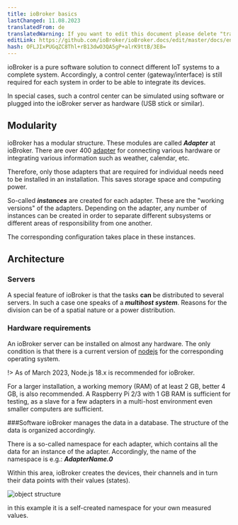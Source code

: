 ```yaml
---
title: ioBroker basics
lastChanged: 11.08.2023
translatedFrom: de
translatedWarning: If you want to edit this document please delete "translatedFrom" field, elsewise this document will be translated automatically again
editLink: https://github.com/ioBroker/ioBroker.docs/edit/master/docs/en/basics/README.md
hash: OFLJIxPUGqZC8Thl+rB13dwO3QA5gP+alrK9ttB/3E8=
---
```

ioBroker is a pure software solution to connect different IoT systems to a complete system. Accordingly, a control center (gateway/interface) is still required for each system in order to be able to integrate its devices.

In special cases, such a control center can be simulated using software or plugged into the ioBroker server as hardware (USB stick or similar).

## Modularity
ioBroker has a modular structure. These modules are called ***Adapter*** at ioBroker.
There are over 400 [adapter](http://download.iobroker.net/list.html) for connecting various hardware or integrating various information such as weather, calendar, etc.

Therefore, only those adapters that are required for individual needs need to be installed in an installation. This saves storage space and computing power.

So-called ***instances*** are created for each adapter. These are the "working versions" of the adapters. Depending on the adapter, any number of instances can be created in order to separate different subsystems or different areas of responsibility from one another.

The corresponding configuration takes place in these instances.

## Architecture
### Servers
A special feature of ioBroker is that the tasks **can** be distributed to several servers. In such a case one speaks of a ***multihost system***. Reasons for the division can be of a spatial nature or a power distribution.

### Hardware requirements
An ioBroker server can be installed on almost any hardware. The only condition is that there is a current version of [nodejs](https://nodejs.org/en/download/) for the corresponding operating system.

!> As of March 2023, Node.js 18.x is recommended for ioBroker.

For a larger installation, a working memory (RAM) of at least 2 GB, better 4 GB, is also recommended. A Raspberry Pi 2/3 with 1 GB RAM is sufficient for testing, as a slave for a few adapters in a multi-host environment even smaller computers are sufficient.

###Software
ioBroker manages the data in a database. The structure of the data is organized accordingly.

There is a so-called namespace for each adapter, which contains all the data for an instance of the adapter. Accordingly, the name of the namespace is e.g.: ***AdapterName.0***

Within this area, ioBroker creates the devices, their channels and in turn their data points with their values (states).

![object structure](../../de/admin/media/ADMIN_Objekte_status_tree.png)

in this example it is a self-created namespace for your own measured values.

[Adapter]: http://download.iobroker.net/list.html

[nodejs]: https://nodejs.org